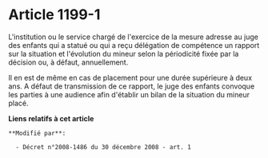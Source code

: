 # Article 1199-1

L'institution ou le service chargé de l'exercice de la mesure adresse au juge des enfants qui a statué ou qui a reçu
délégation de compétence un rapport sur la situation et l'évolution du mineur selon la périodicité fixée par la décision ou,
à défaut, annuellement.

Il en est de même en cas de placement pour une durée supérieure à deux ans. A défaut de transmission de ce rapport, le juge
des enfants convoque les parties à une audience afin d'établir un bilan de la situation du mineur placé.

**Liens relatifs à cet article**

	**Modifié par**:

	  - Décret n°2008-1486 du 30 décembre 2008 - art. 1
